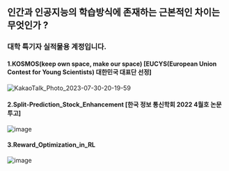## 인간과 인공지능의 학습방식에 존재하는 근본적인 차이는 무엇인가 ?
### 대학 특기자 실적물용 계정입니다.
#### 1.KOSMOS(keep own space, make our space) [EUCYS(European Union Contest for Young Scientists) 대한민국 대표단 선정]
![KakaoTalk_Photo_2023-07-30-20-19-59](https://github.com/ytgw2050/ytgw2050/assets/120427672/fbb3ea79-f05b-4c3a-b412-94695387e85f)

#### 2.Split-Prediction_Stock_Enhancement [한국 정보 통신학회 2022 4월호 논문 투고]
![image](https://github.com/ytgw2050/ytgw2050/assets/120427672/b5f03211-8ec7-48be-8c63-af86810e64c6)

#### 3.Reward_Optimization_in_RL 
![image](https://github.com/ytgw2050/ytgw2050/assets/120427672/7acc06d5-a6ef-471e-a637-a6fcc4c049eb)


<!--
**ytgw2050/ytgw2050** is a ✨ _special_ ✨ repository because its `README.md` (this file) appears on your GitHub profile.

Here are some ideas to get you started:

- 🔭 I’m currently working on ...
- 🌱 I’m currently learning ...
- 👯 I’m looking to collaborate on ...
- 🤔 I’m looking for help with ...
- 💬 Ask me about ...
- 📫 How to reach me: ...
- 😄 Pronouns: ...
- ⚡ Fun fact: ...
-->
